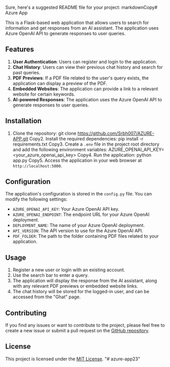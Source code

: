 Sure, here's a suggested README file for your project:
markdownCopy# Azure App

This is a Flask-based web application that allows users to search for information and get responses from an AI assistant. The application uses Azure OpenAI API to generate responses to user queries.

## Features

1. **User Authentication**: Users can register and login to the application.
2. **Chat History**: Users can view their previous chat history and search for past queries.
3. **PDF Previews**: If a PDF file related to the user's query exists, the application can display a preview of the PDF.
4. **Embedded Websites**: The application can provide a link to a relevant website for certain keywords.
5. **AI-powered Responses**: The application uses the Azure OpenAI API to generate responses to user queries.

## Installation

1. Clone the repository:
git clone https://github.com/Srbh007/AZURE-APP.git
Copy2. Install the required dependencies:
pip install -r requirements.txt
Copy3. Create a `.env` file in the project root directory and add the following environment variables:
AZURE_OPENAI_API_KEY=<your_azure_openai_api_key>
Copy4. Run the application:
python app.py
Copy5. Access the application in your web browser at `http://localhost:5000`.

## Configuration

The application's configuration is stored in the `config.py` file. You can modify the following settings:

- `AZURE_OPENAI_API_KEY`: Your Azure OpenAI API key.
- `AZURE_OPENAI_ENDPOINT`: The endpoint URL for your Azure OpenAI deployment.
- `DEPLOYMENT_NAME`: The name of your Azure OpenAI deployment.
- `API_VERSION`: The API version to use for the Azure OpenAI API.
- `PDF_FOLDER`: The path to the folder containing PDF files related to your application.

## Usage

1. Register a new user or login with an existing account.
2. Use the search bar to enter a query.
3. The application will display the response from the AI assistant, along with any relevant PDF previews or embedded website links.
4. The chat history will be stored for the logged-in user, and can be accessed from the "Ghat" page.

## Contributing

If you find any issues or want to contribute to the project, please feel free to create a new issue or submit a pull request on the [GitHub repository](https://github.com/Srbh007/AZURE-APP).

## License

This project is licensed under the [MIT License](LICENSE).
"# azure-app23" 
